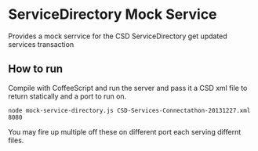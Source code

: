 ServiceDirectory Mock Service
=============================

Provides a mock serrvice for the CSD ServiceDirectory get updated services transaction

How to run
----------

Compile with CoffeeScript and run the server and pass it a CSD xml file to return statically and a port to run on.

	node mock-service-directory.js CSD-Services-Connectathon-20131227.xml 8080

You may fire up multiple off these on different port each serving differnt files.